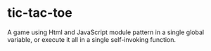 # tic-tac-toe
A game using Html and JavaScript module pattern in a single global variable, or execute it all in a single self-invoking function.
